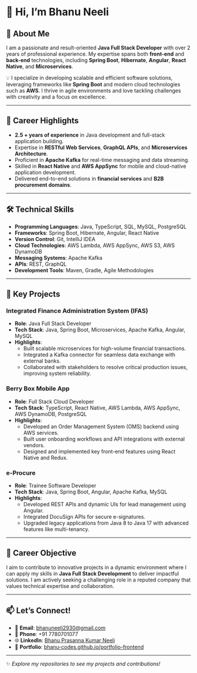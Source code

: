# 👋 Hi, I’m Bhanu Neeli  

## 🌟 About Me  
I am a passionate and result-oriented **Java Full Stack Developer** with over 2 years of professional experience. My expertise spans both **front-end** and **back-end** technologies, including **Spring Boot**, **Hibernate**, **Angular**, **React Native**, and **Microservices**.  

💡 I specialize in developing scalable and efficient software solutions, leveraging frameworks like **Spring Boot** and modern cloud technologies such as **AWS**. I thrive in agile environments and love tackling challenges with creativity and a focus on excellence.  

---

## 🚀 Career Highlights  
- **2.5 + years of experience** in Java development and full-stack application building.  
- Expertise in **RESTful Web Services**, **GraphQL APIs**, and **Microservices Architecture**.  
- Proficient in **Apache Kafka** for real-time messaging and data streaming.  
- Skilled in **React Native** and **AWS AppSync** for mobile and cloud-native application development.  
- Delivered end-to-end solutions in **financial services** and **B2B procurement domains**.  

---

## 🛠️ Technical Skills  
- **Programming Languages**: Java, TypeScript, SQL, MySQL, PostgreSQL  
- **Frameworks**: Spring Boot, Hibernate, Angular, React Native  
- **Version Control**: Git, IntelliJ IDEA  
- **Cloud Technologies**: AWS Lambda, AWS AppSync, AWS S3, AWS DynamoDB  
- **Messaging Systems**: Apache Kafka  
- **APIs**: REST, GraphQL  
- **Development Tools**: Maven, Gradle, Agile Methodologies  

---

## 📂 Key Projects  

### **Integrated Finance Administration System (IFAS)**  
- **Role**: Java Full Stack Developer  
- **Tech Stack**: Java, Spring Boot, Microservices, Apache Kafka, Angular, MySQL  
- **Highlights**:  
  - Built scalable microservices for high-volume financial transactions.  
  - Integrated a Kafka connector for seamless data exchange with external banks.  
  - Collaborated with stakeholders to resolve critical production issues, improving system reliability.  

### **Berry Box Mobile App**  
- **Role**: Full Stack Cloud Developer  
- **Tech Stack**: TypeScript, React Native, AWS Lambda, AWS AppSync, AWS DynamoDB, PostgreSQL  
- **Highlights**:  
  - Developed an Order Management System (OMS) backend using AWS services.  
  - Built user onboarding workflows and API integrations with external vendors.  
  - Designed and implemented key front-end features using React Native and Redux.  

### **e-Procure**  
- **Role**: Trainee Software Developer  
- **Tech Stack**: Java, Spring Boot, Angular, Apache Kafka, MySQL  
- **Highlights**:  
  - Developed REST APIs and dynamic UIs for lead management using Angular.  
  - Integrated DocuSign APIs for secure e-signatures.  
  - Upgraded legacy applications from Java 8 to Java 17 with advanced features like multi-tenancy.  

---

## 🎯 Career Objective  
I aim to contribute to innovative projects in a dynamic environment where I can apply my skills in **Java Full Stack Development** to deliver impactful solutions. I am actively seeking a challenging role in a reputed company that values technical expertise and collaboration.  

---

## 📫 Let’s Connect!  
- 📧 **Email**: [bhanuneeli2930@gmail.com](mailto:bhanuneeli2930@gmail.com)  
- 📱 **Phone**: +91 7780701077  
- 🌐 **LinkedIn**: [Bhanu Prasanna Kumar Neeli](https://www.linkedin.com/in/bhanu-neeli)
- 💼 **Portfolio**: [bhanu-codes.github.io/portfolio-frontend](https://bhanu-codes.github.io/portfolio-frontend)  


---

✨ *Explore my repositories to see my projects and contributions!*  


<!---
bhanuneeli2930/bhanuneeli2930 is a ✨ special ✨ repository because its `README.md` (this file) appears on your GitHub profile.
You can click the Preview link to take a look at your changes.
--->
